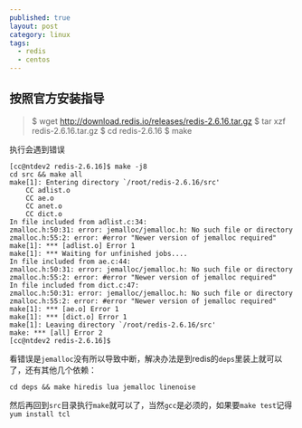 ```yaml
---
published: true
layout: post
category: linux
tags: 
  - redis
  - centos
---
```


## 按照官方安装指导

> $ wget http://download.redis.io/releases/redis-2.6.16.tar.gz
> $ tar xzf redis-2.6.16.tar.gz
> $ cd redis-2.6.16
> $ make

执行会遇到错误

```
[cc@ntdev2 redis-2.6.16]$ make -j8
cd src && make all
make[1]: Entering directory `/root/redis-2.6.16/src'
    CC adlist.o
    CC ae.o
    CC anet.o
    CC dict.o
In file included from adlist.c:34:
zmalloc.h:50:31: error: jemalloc/jemalloc.h: No such file or directory
zmalloc.h:55:2: error: #error "Newer version of jemalloc required"
make[1]: *** [adlist.o] Error 1
make[1]: *** Waiting for unfinished jobs....
In file included from ae.c:44:
zmalloc.h:50:31: error: jemalloc/jemalloc.h: No such file or directory
zmalloc.h:55:2: error: #error "Newer version of jemalloc required"
In file included from dict.c:47:
zmalloc.h:50:31: error: jemalloc/jemalloc.h: No such file or directory
zmalloc.h:55:2: error: #error "Newer version of jemalloc required"
make[1]: *** [ae.o] Error 1
make[1]: *** [dict.o] Error 1
make[1]: Leaving directory `/root/redis-2.6.16/src'
make: *** [all] Error 2
[cc@ntdev2 redis-2.6.16]$ 
```
看错误是`jemalloc`没有所以导致中断，解决办法是到redis的`deps`里装上就可以了，还有其他几个依赖：

`cd deps && make hiredis lua jemalloc linenoise`

然后再回到`src`目录执行`make`就可以了，当然`gcc`是必须的，如果要`make test`记得`yum install tcl`